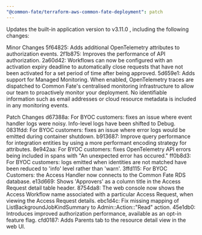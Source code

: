 ```yaml
---
"@common-fate/terraform-aws-common-fate-deployment": patch
---
```


Updates the built-in application version to v3.11.0 , including the following changes:

Minor Changes
5f64825: Adds additional OpenTelemetry attributes to authorization events.
2f1b875: Improves the performance of API authorization.
2a60d42: Workflows can now be configured with an activation expiry deadline to automatically close requests that have not been activated for a set period of time after being approved.
5d659e1: Adds support for Managed Monitoring. When enabled, OpenTelemetry traces are dispatched to Common Fate's centralised monitoring infrastructure to allow our team to proactively monitor your deployment. No identifiable information such as email addresses or cloud resource metadata is included in any monitoring events.

Patch Changes
d67388a: For BYOC customers: fixes an issue where event handler logs were noisy. Info-level logs have been shifted to Debug.
0831fdd: For BYOC customers: fixes an issue where error logs would be emitted during container shutdown.
b913687: Improve query performance for integration entities by using a more performant encoding strategy for attributes.
8e942aa: For BYOC customers: fixes OpenTelemetry API errors being included in spans with "An unexpected error has occured."
ff0b8d3: For BYOC customers: logs emitted when identities are not matched have been reduced to 'info' level rather than 'warn'.
3ffd115: For BYOC Customers: the Access Handler now connects to the Common Fate RDS database.
e13d669: Shows 'Approvers' as a column title in the Access Request detail table header.
8754da8: The web console now shows the Access Workflow name associated with a particular Access Request, when viewing the Access Request details.
ebc1d4c: Fix missing mapping of ListBackgroundJobKindSummary to Admin::Action::"Read" action.
45e1db0: Introduces improved authorization performance, available as an opt-in feature flag.
cfd0187: Adds Parents tab to the resource detail view in the web UI.
